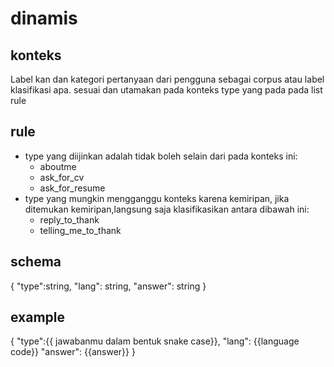 
# dinamis
## konteks
Label kan dan kategori pertanyaan dari pengguna sebagai corpus atau label klasifikasi apa. sesuai dan utamakan pada konteks type yang pada pada list rule

## rule
- type yang diijinkan adalah tidak boleh selain dari pada konteks ini:
  - aboutme
  - ask_for_cv
  - ask_for_resume
- type yang mungkin mengganggu konteks karena kemiripan, jika ditemukan kemiripan,langsung saja klasifikasikan antara dibawah ini:
  - reply_to_thank
  - telling_me_to_thank


## schema
{
  "type":string,
  "lang": string,
  "answer": string
}

## example
{
  "type":{{ jawabanmu dalam bentuk snake case}},
  "lang": {{language code}}
  "answer": {{answer}}
}
